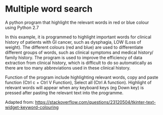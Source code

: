 # Multiple word search
A python program that highlight the relevant words in red or blue colour using Python 2.7

In this example, it is programmed to highlight important words for clinical history of patients with GI cancer, such as dysphagia, LOW (Loss of weight). The different colours (red and blue) are used to differentiate different groups of words, such as clinical symptoms and medical history/ family history. The program is used to improve the efficiency of data extraction from clinical history, which is difficult to do so automatically as there are too many abbreviations used in these clinical history. 

Function of the program include highlighting relevant words, copy and paste function (Ctrl c + Ctrl V Function), Select all (Ctrl A function). Highlight of relevant words will appear when any keyboard keys (eg Down key) is pressed after pasting the relevant text into the programme.

Adapted from: https://stackoverflow.com/questions/23120504/tkinter-text-widget-keyword-colouring 
